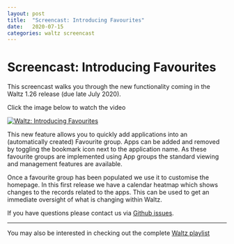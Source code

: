 ```yaml
---
layout: post
title:  "Screencast: Introducing Favourites"
date:   2020-07-15
categories: waltz screencast
---
```


# Screencast: Introducing Favourites

This screencast walks you through the new functionality coming in the Waltz 1.26 
release (due late July 2020).

Click the image below to watch the video

[![Waltz: Introducing Favourites](http://img.youtube.com/vi/8rgda-DH15A/0.jpg)](http://www.youtube.com/watch?v=8rgda-DH15A "Waltz: Introducing Favourites")


This new feature allows you to quickly add applications into an (automatically created)
Favourite group.  Apps can be added and removed by toggling the bookmark icon next to the 
application name.  As these favourite groups are implemented using App groups the standard
viewing and management features are available.

Once a favourite group has been populated we use it to customise the homepage.  In this first 
release we have a calendar heatmap which shows changes to the records related to 
the apps.  This can be used to get an immediate oversight of what is changing within 
Waltz.    

If you have questions please contact us via [Github issues](https://github.com/finos/waltz/issues/).

----

You may also be interested in checking out the complete [Waltz playlist](https://www.youtube.com/playlist?list=PLGNSioXgrIEfJFJCTFGxKzfoDmxwPEap4)